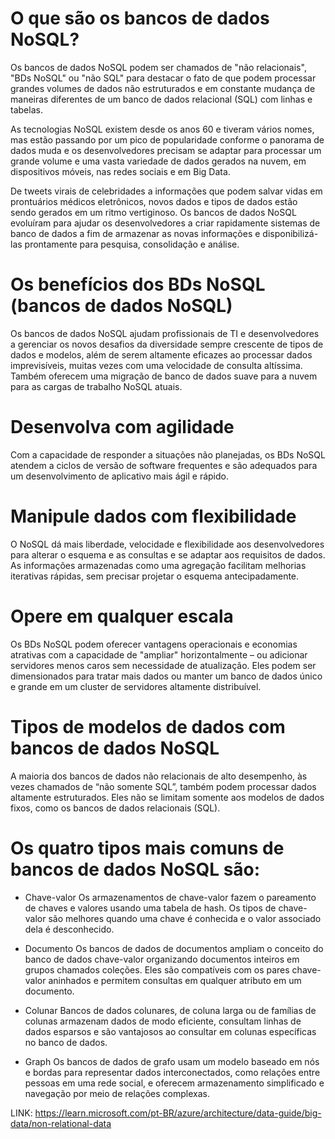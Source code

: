 # O que são os bancos de dados NoSQL?
Os bancos de dados NoSQL podem ser chamados de "não relacionais", "BDs NoSQL" ou "não SQL" para destacar o fato de que podem processar grandes volumes de dados não estruturados e em constante mudança de maneiras diferentes de um banco de dados relacional (SQL) com linhas e tabelas.

As tecnologias NoSQL existem desde os anos 60 e tiveram vários nomes, mas estão passando por um pico de popularidade conforme o panorama de dados muda e os desenvolvedores precisam se adaptar para processar um grande volume e uma vasta variedade de dados gerados na nuvem, em dispositivos móveis, nas redes sociais e em Big Data.

De tweets virais de celebridades a informações que podem salvar vidas em prontuários médicos eletrônicos, novos dados e tipos de dados estão sendo gerados em um ritmo vertiginoso. Os bancos de dados NoSQL evoluíram para ajudar os desenvolvedores a criar rapidamente sistemas de banco de dados a fim de armazenar as novas informações e disponibilizá-las prontamente para pesquisa, consolidação e análise.

# Os benefícios dos BDs NoSQL (bancos de dados NoSQL)
Os bancos de dados NoSQL ajudam profissionais de TI e desenvolvedores a gerenciar os novos desafios da diversidade sempre crescente de tipos de dados e modelos, além de serem altamente eficazes ao processar dados imprevisíveis, muitas vezes com uma velocidade de consulta altíssima. Também oferecem uma migração de banco de dados suave para a nuvem para as cargas de trabalho NoSQL atuais.

# Desenvolva com agilidade
Com a capacidade de responder a situações não planejadas, os BDs NoSQL atendem a ciclos de versão de software frequentes e são adequados para um desenvolvimento de aplicativo mais ágil e rápido.

# Manipule dados com flexibilidade
O NoSQL dá mais liberdade, velocidade e flexibilidade aos desenvolvedores para alterar o esquema e as consultas e se adaptar aos requisitos de dados. As informações armazenadas como uma agregação facilitam melhorias iterativas rápidas, sem precisar projetar o esquema antecipadamente.

# Opere em qualquer escala
Os BDs NoSQL podem oferecer vantagens operacionais e economias atrativas com a capacidade de "ampliar" horizontalmente – ou adicionar servidores menos caros sem necessidade de atualização. Eles podem ser dimensionados para tratar mais dados ou manter um banco de dados único e grande em um cluster de servidores altamente distribuível.

# Tipos de modelos de dados com bancos de dados NoSQL
A maioria dos bancos de dados não relacionais de alto desempenho, às vezes chamados de “não somente SQL”, também podem processar dados altamente estruturados. Eles não se limitam somente aos modelos de dados fixos, como os bancos de dados relacionais (SQL).

 

# Os quatro tipos mais comuns de bancos de dados NoSQL são:

- Chave-valor
Os armazenamentos de chave-valor fazem o pareamento de chaves e valores usando uma tabela de hash. Os tipos de chave-valor são melhores quando uma chave é conhecida e o valor associado dela é desconhecido.

- Documento
Os bancos de dados de documentos ampliam o conceito do banco de dados chave-valor organizando documentos inteiros em grupos chamados coleções. Eles são compatíveis com os pares chave-valor aninhados e permitem consultas em qualquer atributo em um documento.

- Colunar
Bancos de dados colunares, de coluna larga ou de famílias de colunas armazenam dados de modo eficiente, consultam linhas de dados esparsos e são vantajosos ao consultar em colunas específicas no banco de dados.

- Graph
Os bancos de dados de grafo usam um modelo baseado em nós e bordas para representar dados interconectados, como relações entre pessoas em uma rede social, e oferecem armazenamento simplificado e navegação por meio de relações complexas.

LINK: https://learn.microsoft.com/pt-BR/azure/architecture/data-guide/big-data/non-relational-data
